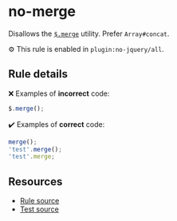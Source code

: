 # no-merge

Disallows the [`$.merge`](https://api.jquery.com/jQuery.merge/) utility. Prefer `Array#concat`.

⚙️ This rule is enabled in `plugin:no-jquery/all`.

## Rule details

❌ Examples of **incorrect** code:
```js
$.merge();
```

✔️ Examples of **correct** code:
```js
merge();
'test'.merge();
'test'.merge;
```

## Resources

* [Rule source](/src/rules/no-merge.js)
* [Test source](/tests/rules/no-merge.js)
